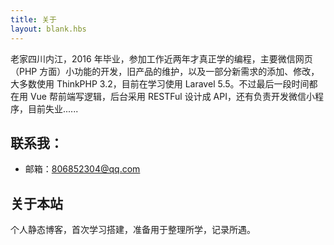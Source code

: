 ```yaml
---
title: 关于
layout: blank.hbs
---
```


老家四川内江，2016 年毕业，参加工作近两年才真正学的编程，主要微信网页（PHP 方面）小功能的开发，旧产品的维护，以及一部分新需求的添加、修改，大多数使用 ThinkPHP 3.2，目前在学习使用 Laravel 5.5。不过最后一段时间都在用 Vue 帮前端写逻辑，后台采用 RESTFul 设计成 API，还有负责开发微信小程序，目前失业......

## 联系我：

* 邮箱：806852304@qq.com

## 关于本站

个人静态博客，首次学习搭建，准备用于整理所学，记录所遇。
